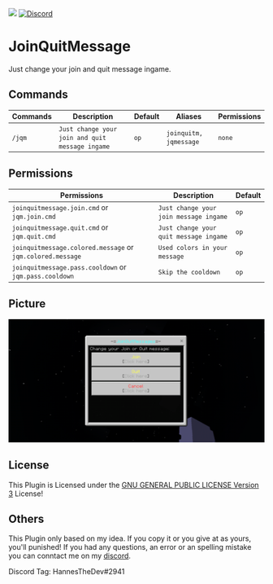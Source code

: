 [![](https://poggit.pmmp.io/shield.dl.total/JoinQuitMessage)](https://poggit.pmmp.io/p/JoinQuitMessage) [![Discord](https://img.shields.io/badge/chat-on%20discord-7289da.svg)](https://discord.gg/HVvQv2TxWs)

# JoinQuitMessage
Just change your join and quit message ingame.

## Commands
Commands | Description | Default | Aliases | Permissions
--------- | ------------------- | ------- | ---------- | -----------
``/jqm`` | ``Just change your join and quit message ingame`` | ``op`` | ``joinquitm, jqmessage`` | ``none``

## Permissions
Permissions | Description | Default
--------- | ------------------- | -------
``joinquitmessage.join.cmd`` or ``jqm.join.cmd`` | ``Just change your join message ingame`` | ``op``
``joinquitmessage.quit.cmd`` or ``jqm.quit.cmd`` | ``Just change your quit message ingame`` | ``op``
``joinquitmessage.colored.message`` or ``jqm.colored.message`` | ``Used colors in your message`` | ``op``
``joinquitmessage.pass.cooldown`` or ``jqm.pass.cooldown`` | ``Skip the cooldown`` | ``op``

## Picture
<img src="https://github.com/HannesTheDev/JoinQuitMessage/blob/main/joinquitmessage.png"></img> <br>

## License
This Plugin is Licensed under the [GNU GENERAL PUBLIC LICENSE Version 3](\LICENSE) License! 

## Others
This Plugin only based on my idea. If you copy it or you give at as yours, you'll punished!
If you had any questions, an error or an spelling mistake you can conntact me on my [discord](https://discord.gg/HVvQv2TxWs).

Discord Tag: HannesTheDev#2941
